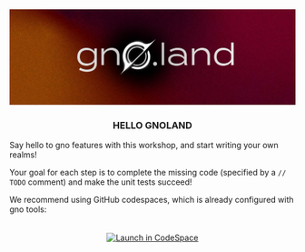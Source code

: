 <div align="center">
 <img src="/.github/banner.png" alt="Gnoland" />
 <h3 align="center">HELLO GNOLAND</h3>
</div>

Say hello to gno features with this workshop, and start writing your own realms!

Your goal for each step is to complete the missing code (specified by a `// TODO` comment) and make the unit tests succeed!

We recommend using GitHub codespaces, which is already configured with gno tools:

<br />

<div align="center">
 <a href="https://github.com/codespaces/new?hide_repo_select=true&ref=main&repo=541250916"><img src="https://github.com/codespaces/badge.svg" alt="Launch in CodeSpace" align="center" /></a>
</div>
